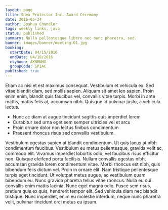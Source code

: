 ```yaml
---
layout: page
title: Shea Protector Inc. Award Ceremony
date: 2016-05-24
author: Joshua Chandler
tags: weekly links, java
status: published
summary: Nulla pellentesque libero nec nunc pharetra, sed.
banner: images/banner/meeting-01.jpg
booking:
  startDate: 04/15/2016
  endDate: 04/18/2016
  ctyhocn: AXNMNHX
  groupCode: SPIAC
published: true
---
```

Etiam ac nisi et est maximus consequat. Vestibulum et vehicula ex. Sed vitae blandit diam, sed mollis sapien. Aliquam sit amet leo sapien. Proin enim enim, blandit quis faucibus vel, convallis vitae turpis. Morbi in ante mattis, mattis felis at, accumsan nibh. Quisque id pulvinar justo, a vehicula lectus.

* Nunc ac diam at augue tincidunt sagittis quis imperdiet lorem
* Curabitur sed urna eget sem semper ultricies vel et arcu
* Proin ornare dolor non lectus finibus condimentum
* Praesent rhoncus risus sed convallis vestibulum.

Vestibulum egestas sapien at blandit condimentum. Ut quis lacus at nibh condimentum faucibus. Vestibulum eu metus pellentesque, gravida velit ac, commodo elit. Vivamus imperdiet lobortis odio, vel faucibus risus efficitur non. Quisque eleifend porta facilisis. Nullam convallis egestas nibh, accumsan gravida lorem condimentum vitae. Morbi rhoncus est nibh, quis bibendum felis dictum vel. Proin in ornare elit. Nam tristique pellentesque turpis eget tincidunt. Ut volutpat metus augue, ac vestibulum quam bibendum eu. Nunc gravida pharetra tellus vitae rhoncus. Nulla eu dui convallis enim mattis lacinia. Nunc eget magna odio. Fusce sem risus, pretium quis ex quis, hendrerit tempor elit. Sed vehicula diam nec blandit tristique. Nunc imperdiet, enim eu molestie interdum, neque nunc pharetra velit, pulvinar tincidunt orci metus eu ipsum.
